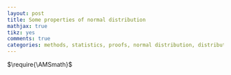 ```yaml
---
layout: post
title: Some properties of normal distribution
mathjax: true
tikz: yes
comments: true  
categories: methods, statistics, proofs, normal distribution, distribution
---
```

$\require{\AMSmath}$ 
<div style="display:none">
\( \newtheorem{theorem}{Theorem} \)
<\div>

# Notation
This section mainly focuses on defining formal notations that will be used in the later sections.


A normal distribution function can be written as, 

\begin{equation} \label{eq:normpdf}
	f(x) = \frac{1}{\sqrt{2\pi} \sigma} e^{-\frac{1}{2} \big(\frac{x-\mu}{\sigma}\big)^2}
\end{equation}

where $f(x)$ represents the probability density function, in short this tells us how the probability is distributed for different values of x. $\mu$ represents the mean value of the distribution and $\sigma^2$ is the variance which tells how the narrow or broad the distribution is.

In short we can represent a variable which has possible values following normal distribution as,

\begin{equation}
	X \sim \mathcal{N} (\mu, \sigma^2)
\end{equation}

The above equation tells that the value of $X$ follows a normal distribution with mean $\mu$ and variance $\sigma^2$.

# Moment generating function

Moment generating functions are used to calculate the expected value of random variables. WE define moment generating function as,

\begin{equation} \label{eq:mgf}
	M_X (t) = \mathbb{E}[e^{Xt}]
\end{equation}
Where $\mathbb{E}$ known as expectation which represents the average value of variable inside the square bracket.


So for normal distribution we have, 
\begin{equation}
	M_X (t) = \mathbb{E}[e^{Xt}] = \int_{-\infty}^{+\infty} e^{xt} f_X(x) dx  = \int_{-\infty}^{+\infty} e^{xt} \frac{1}{\sqrt{2\pi} \sigma} e^{-\frac{1}{2} \big(\frac{x-\mu}{\sigma}\big)^2} dx  
\end{equation}


Let's define $z = \frac{x-\mu}{\sigma}$, we have $dx =  \sigma dz $

\begin{equation}
	M_X (t) =  \int_{-\infty}^{+\infty} e^{(z \sigma + \mu)t} \frac{1}{\sqrt{2\pi} \sigma} e^{-\frac{1}{2} z^2} \sigma dz = \int_{-\infty}^{+\infty} e^{z \sigma t} e^{\mu t} \frac{1}{\sqrt{2\pi} } e^{-\frac{1}{2} z^2}  dz
\end{equation}

\begin{equation}
	M_X (t) =   e^{\mu t} \int_{-\infty}^{+\infty} e^{z \sigma t} \frac{1}{\sqrt{2\pi} } e^{-\frac{1}{2} z^2} dz = e^{\mu t}  \int_{-\infty}^{+\infty} \frac{1}{\sqrt{2\pi} } e^{z \sigma t -\frac{1}{2} z^2 } dz 
\end{equation}

We can write the above equation as, 

\begin{equation}
	e^{z \sigma t -\frac{1}{2} z^2 } = e^{z \sigma t -\frac{1}{2} z^2 -\frac{1}{2}t^2\sigma^2 + \frac{1}{2}t^2 \sigma^2} = e^{z \sigma t -\frac{1}{2} z^2 + \frac{1}{2}t^2\sigma^2} e^{-t^2 \sigma^2} = e^{z \sigma t -\frac{1}{2} z^2 - \frac{1}{2}t^2 \sigma^2} e^{+\frac{1}{2}t^2 \sigma^2}
\end{equation}


\begin{equation}
	\Rightarrow e^{-\frac{1}{2}(-z\sigma t + z^2 + t^2\sigma^2)} e^{\frac{1}{2}t^2\sigma^2 } = e^{-\frac{1}{2}(z- t\sigma)^2} e^{\frac{1}{2}t^2\sigma^2 } 
\end{equation}
Thus we write moment generating function as, 

\begin{equation}
	M_X (t) =   e^{\mu t} \int_{-\infty}^{+\infty} \frac{1}{\sqrt{2\pi} } e^{-\frac{1}{2}(z- t\sigma)^2} e^{\frac{1}{2}t^2\sigma^2 }  dz = e^{\mu t} e^{-\frac{1}{2}t^2\sigma^2 } \int_{-\infty}^{+\infty} \frac{1}{\sqrt{2\pi} } e^{\frac{1}{2}(z- t\sigma)^2} dz
\end{equation}

In the above equation we have, 

\begin{equation}
	\int_{-\infty}^{+\infty} \frac{1}{\sqrt{2\pi} } e^{-\frac{1}{2}(z- t\sigma)^2} dz = \int_{-\infty}^{+\infty} \frac{1}{\sqrt{2\pi} } e^{-\frac{1}{2}(z- u)^2} dz = 1
\end{equation}
since it is a normal distribution, where $u = t\sigma$ 


Finally we have the moment generating function of a normal distribution of mean $\mu$ and variance $\sigma^2$ as, 
\begin{equation} \label{eq:mgf}
	M_X (t) = e^{\mu t} e^{\frac{1}{2}t^2\sigma^2 } 
\end{equation}



Further we can expand Eq. \ref{eq:mgf} as,


\begin{eqnarray} 
	M_X (t) = \mathbb{E}[e^{Xt}] &=& \mathbb{E} \bigg[1 + \frac{Xt}{1!} + \frac{X^2t^2}{2!} + \frac{X^3t^2}{3!}+ ...\bigg] \nonumber \\
	&=& \mathbb{E}\bigg[\Sigma_0^\infty \frac{X^kt^k}{k!} \bigg] \nonumber \\
	&=& \mathbb{E}[X^k] \Sigma_0^\infty \frac{t^k}{k!} 
\end{eqnarray}

Further taking $k$th derivative of the above equation as, 

\begin{eqnarray} 
	 \mathbb{E}[X^k] \frac{d^k}{dt^k} \Sigma_0^\infty \frac{t^k}{k!} = \frac{d^k}{dt^k} M_X (t) 
\end{eqnarray}

Since we know that $ \frac{d^k}{dt^k} \Sigma_0^\infty \frac{t^k}{k!} = 1$. 
So we calculate the $k$th moment of the variable by , 

\begin{eqnarray} \label{eq:expect}
	\mathbb{E}[X^k]  = \frac{d^k}{dt^k} M_X (t) |_{t=0}
\end{eqnarray}



## First moment
We can calculate the first moment by placing $k=1$ in Eq. \ref{eq:expect}, as shown bellow, 

\begin{eqnarray} 
	\mathbb{E}[X]  &=& \frac{d^1}{dt^1} e^{\mu t} e^{\frac{1}{2}t^2\sigma^2 } |_{t=0} = e^{\frac{1}{2}t^2\sigma^2} \frac{d^1}{dt^1} e^{\mu t}|_{t=0} + e^{\mu t}  \frac{d^1}{dt^1} e^{\frac{1}{2}t^2\sigma^2} |_{t=0} 
	\label{eq:first_moment_equation} \\
	&=& e^{\frac{1}{2}t^2\sigma^2}  e^{\mu t} \mu t  \mu|_{t=0} +  e^{\mu t}  e^{\frac{1}{2}t^2\sigma^2} \frac{1}{2}t^2\sigma^2 t\sigma^2 |_{t=0} \nonumber \\
	&=& e^{-\frac{1}{2}t^2\sigma^2}  e^{\mu t} \mu|_{t=0} -  e^{\mu t}  e^{-\frac{1}{2}t^2\sigma^2} t\sigma^2 |_{t=0} \nonumber \\
	&=& \mu \label{eq:mean}
\end{eqnarray}


Thus the first moment is nothing but the mean value of distribution.


## Second moment
We can calculate the second moment by placing $k=2$ in Eq. \ref{eq:expect}, as shown bellow, 


\begin{eqnarray} 
	\mathbb{E}[X^2] &=& \frac{d^2}{dt^2} M_X (t) |_{t=0} \nonumber \\
	&=& \frac{d}{dt} \big(\frac{d}{dt} e^{\mu t} e^{\frac{1}{2}t^2\sigma^2 }\big) |_{t=0} \nonumber \\
	&=& \frac{d}{dt} \big( e^{\frac{1}{2}t^2\sigma^2} \frac{d}{dt} e^{\mu t} + e^{\mu t} \frac{d}{dt} e^{\frac{1}{2}t^2\sigma^2} \big) |_{t=0} \nonumber \\
	&=& \frac{d}{dt} \big( e^{\frac{1}{2}t^2\sigma^2}  e^{\mu t} \mu +  e^{\mu t}  e^{\frac{1}{2}t^2\sigma^2} t\sigma^2 \big) |_{t=0}
\end{eqnarray}

We solve it in parts as, 

\begin{eqnarray}
	\frac{d}{dt} \big( e^{\frac{1}{2}t^2\sigma^2}  e^{\mu t} \mu \big)|_{t=0} = \big( e^{\frac{1}{2}t^2\sigma^2} e^{\mu t} \mu^2 + e^{\mu t} \mu t \sigma^2 e^{\frac{1}{2}t^2\sigma^2} \big) |_{t=0} = \mu^2
\end{eqnarray}

Similarly we have,
\begin{eqnarray}
	\frac{d}{dt} \big( e^{\mu t}  e^{\frac{1}{2}t^2\sigma^2} t\sigma^2 \big) |_{t=0} = \sigma^2
\end{eqnarray}

Thus we write second moment as, 

\begin{eqnarray} 
	\mathbb{E}[X^2] &=&  \mu^2 + \sigma^2
\end{eqnarray}

Also, we can write variance or $\sigma^2$ as, 

\begin{eqnarray} \label{eq:sig_sq}
	\sigma^2 = \mathbb{E}[X^2] - \mu^2=  \mathbb{E}[X^2] - \mathbb{E}[X]^2
\end{eqnarray}


\begin{eqnarray} 
	\mathbb{E}[X^2] = \frac{d}{dt} \big(\frac{d}{dt} e^{\mu t} e^{-\frac{1}{2}t^2\sigma^2 }\big) |_{t=0}\\
\end{eqnarray}

Further, we can create calculate the $n$th moment of the distribution by $n$th differentiate of the moment generating function at $t=0$, 
\begin{equation}
	\mathbb{E}[X^n] = \frac{d^n}{dt^n} M_X (t) |_{t=0}  =\frac{d^n}{dt^n} e^{\mu t} e^{-\frac{1}{2}t^2\sigma^2 } |_{t=0}
\end{equation}


# Propositions

\begin{theorem}
If $X \sim \mathcal{N}(\mu_1, \sigma^2_X)$ and $Y \sim \mathcal{N}(\mu_2, \sigma^2_Y)$, then	$Z = X + Y \sim \mathcal{N}(\mu_X + \mu_X, \sigma^2_Y+ \sigma^2_Y)$, where $\mu_X$ and $\mu_X$ are the means and $\sigma^2_X$ and $\sigma^2_Y$ are the variance. 
\end{theorem}

\begin{proof}
	We write the moment generating functions variables $Z$ as in form of summation of $X$ and $Y$ in the following form.
	
	\begin{eqnarray}
		M_Z (t) = \mathbb{E}[e^{Zt}] = \mathbb{E}[e^{(X+Y)t}] = \mathbb{E}[e^{Xt}] \mathbb{E}[e^{Yt}]
	\end{eqnarray}
	
	
	Putting the value of respective moment generating function we have, 
	
	
	\begin{eqnarray}
		M_Z (t) = e^{\mu_X t} e^{-\frac{1}{2}t^2\sigma_X^2 } e^{\mu_Y t} e^{-\frac{1}{2}t^2\sigma_Y^2 } = e^{(\mu_X+\mu_Y)t} e^{-\frac{1}{2}t^2(\sigma_X^2+\sigma_Y^2) }
	\end{eqnarray}
	
	
	Thus comparing the above equation with Eq. \ref{eq:mgf} and Eq. \ref{eq:normpdf} we have the resulting distribution as (alternately mean and variance from the above moment function can be calculated to write the following normal distribution), 
	
	\begin{eqnarray}
		f_Z(x) = \frac{1}{\sqrt{2\pi (\sigma_X^2 + \sigma_Y^2)}} e^{-\frac{1}{2} \big(\frac{x-(\mu_X +\mu_Y)}{\sqrt{\sigma_X^2 + \sigma_Y^2}}\big)^2} 
	\end{eqnarray}
	
	
	Or we can write it as, 
	\begin{eqnarray}
		Z \sim \mathcal{N}(\mu_X + \mu_Y, \sigma_X^2 + \sigma_Y^2)
	\end{eqnarray}
\end{proof}
 






\begin{theorem}
If $a$ is a constant and $X$ follows a normal distribution i.e. $X \sim \mathcal{N}(\mu_X, \sigma_X^2)$, then $aX \sim \mathcal{N}(a\mu_X, a^2\sigma_X^2)$
\end{theorem}


\begin{proof}
For variable $Z$ which is $aX$ we have the moment generating function as, 
\begin{equation}
	\mathbb{E}[e^{Zt}] = \mathbb{E}[e^{aXt}]= \mathbb{E}[e^{X(at)}] = e^{\mu_X (at)} e^{-\frac{1}{2} (at)^2 \sigma_X^2} = e^{(a\mu_X)t} e^{-\frac{1}{2} t^2 (a\sigma_X)^2}
\end{equation}

Thus comparing the above equation with Eq. \ref{eq:mgf} and Eq. \ref{eq:normpdf} we have the resulting distribution as, 

\begin{equation}
	f_{Z}(x) = f_{aX}(x) = \frac{1}{\sqrt{2\pi} a\sigma_X} e^{-\frac{1}{2} \big(\frac{x-(a\mu_X)}{a\sigma_X}\big)^2}
\end{equation}

Thus, 
\begin{equation}
	Z = aX \sim \mathcal{N}(a\mu_X, a^2 \sigma_X^2) \nonumber
\end{equation}

\end{proof}


\begin{theorem}
If $a$ is a constant and $X$ follows a normal distribution i.e. $X \sim \mathcal{N}(\mu_X, \sigma_X^2)$, then $a+X \sim \mathcal{N}(a+\mu_X, \sigma_X^2)$
\end{theorem}


\begin{proof}
	
For variable $Z$ which is $a+X$, we have the moment generating function as, 
\begin{equation}
	\mathbb{E}[e^{Zt}] = \mathbb{E}[e^{(a+X)t}] =  \mathbb{E}[e^{at}] \mathbb{E}[e^{Xt}]= e^{at}\mathbb{E}[e^{Xt}] = e^{at} e^{\mu_X t} e^{-\frac{1}{2} t^2 \sigma_X^2} = e^{(a+\mu_X) t} e^{-\frac{1}{2} t^2 \sigma_X^2}
\end{equation}

Thus comparing the above equation with Eq. \ref{eq:mgf} and Eq. \ref{eq:normpdf} we have the resulting distribution as, 

\begin{equation}
	f_{Z}(x) = f_{a+X}(x) = \frac{1}{\sqrt{2\pi \sigma_X^2} } e^{-\frac{1}{2} \big(\frac{x-(a+\mu_X)}{\sigma_X}\big)^2}
\end{equation}

Thus, 
\begin{equation}
	Z = a+X \sim \mathcal{N}(a+\mu_X, \sigma_X^2)
\end{equation}

\end{proof}


\begin{theorem}
If $X$ follows normal distributions i.e. $X \sim \mathcal{N}(\mu_X, \sigma_X^2)$ then $\frac{X-\mu_X}{\sigma_X} \sim \mathcal{N}(0,1)$
\end{theorem}

\begin{proof}
	Let $Z = \frac{X-\mu_X}{\sigma_X} $, then, 
	\begin{eqnarray}
		M_Z(t) &=& \mathbb{E}[e^{Zt}] \nonumber \\ 
		&=& \mathbb{E}\bigg[e^{\frac{X-\mu_X}{\sigma_X}t} \bigg] \nonumber \\ 
		&=& \mathbb{E}\bigg[e^{\frac{X-\mu_X}{\sigma_X}t} \bigg] \nonumber \\
		&=& \mathbb{E}\bigg[e^{\frac{X}{\sigma_X}t} \bigg] \mathbb{E}\bigg[e^{\frac{-\mu_X}{\sigma_X}t} \bigg] \nonumber \\
		&=& e^{\frac{-\mu_X}{\sigma_X}t} \mathbb{E}\bigg[e^{\frac{X}{\sigma_X}t} \bigg]  \nonumber \\
		&=& e^{\frac{-\mu_X}{\sigma_X}t} \mathbb{E}\bigg[e^{\frac{X}{\sigma_X}t} \bigg]  \nonumber \\
	\end{eqnarray}


As we know that, if $k=\frac{1}{\sigma_X}$, then $kX \sim \mathcal{N}(k\mu_X, \sigma_X^2 k^2) = \mathcal{N}(\mu_X/\sigma_X, \sigma_X^2/\sigma_X^2) = \mathcal{N}(\mu_X/\sigma_X, 1) $

Thus we can write the above equation as, 

\begin{eqnarray}
	M_Z(t) &=& e^{\frac{-\mu_X}{\sigma_X}t} e^{\frac{\mu}{\sigma_X}t} e^{\frac{1}{2}t^2} \nonumber \\
	&=& e^{\frac{\mu}{\sigma_X}t - \frac{-\mu_X}{\sigma_X}t} e^{\frac{1}{2}t^2} \nonumber \\
	&=& e^{0t} e^{\frac{1}{2}t^2}
\end{eqnarray}

Thus comparing the above equation with Eq. \ref{eq:mgf} and Eq. \ref{eq:normpdf} we have the resulting distribution as, 

\begin{eqnarray}
	Z = \frac{X-\mu_X}{\sigma_X} \sim \mathcal{N} (0,1)
\end{eqnarray}


\end{proof}	

\end{document}
